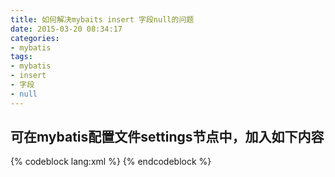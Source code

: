 ```yaml
---
title: 如何解决mybaits insert 字段null的问题
date: 2015-03-20 08:34:17
categories:
- mybatis
tags:
- mybatis
- insert
- 字段
- null
---
```

## 可在mybatis配置文件settings节点中，加入如下内容
{% codeblock lang:xml %}
<settings>
	<setting name="jdbcTypeForNull" value="NULL"/>
</settings>
{% endcodeblock %}

